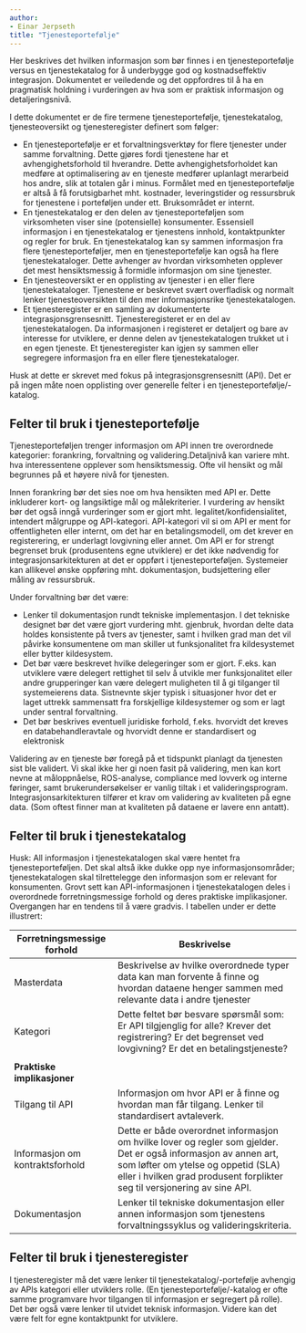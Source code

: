```yaml
---
author:
- Einar Jerpseth
title: "Tjenesteportefølje"
---
```


Her beskrives det hvilken informasjon som bør finnes i en tjenesteportefølje versus en tjenestekatalog for å underbygge god og kostnadseffektiv integrasjon. Dokumentet er veiledende og det oppfordres til å ha en pragmatisk holdning i vurderingen av hva som er praktisk informasjon og detaljeringsnivå.


I dette dokumentet er de fire termene tjenesteportefølje, tjenestekatalog, tjenesteoversikt og tjenesteregister definert som følger:


* En tjenesteportefølje er et forvaltningsverktøy for flere tjenester under samme forvaltning. Dette gjøres fordi tjenestene har et avhengighetsforhold til hverandre. Dette avhengighetsforholdet kan medføre at optimalisering av en tjeneste medfører uplanlagt merarbeid hos andre, slik at totalen går i minus. Formålet med en tjenesteportefølje er altså å få forutsigbarhet mht. kostnader, leveringstider og ressursbruk for tjenestene i porteføljen under ett. Bruksområdet er internt.
* En tjenestekatalog er den delen av tjenesteporteføljen som virksomheten viser sine (potensielle) konsumenter. Essensiell informasjon i en tjenestekatalog er tjenestens innhold, kontaktpunkter og regler for bruk. En tjenestekatalog kan sy sammen informasjon fra flere tjenesteporteføljer, men en tjenesteportefølje kan også ha flere tjenestekataloger. Dette avhenger av hvordan virksomheten opplever det mest hensiktsmessig å formidle informasjon om sine tjenester.
* En tjenesteoversikt er en opplisting av tjenester i en eller flere tjenestekataloger. Tjenestene er beskrevet svært overfladisk og normalt lenker tjenesteoversikten til den mer informasjonsrike tjenestekatalogen.
* Et tjenesteregister er en samling av dokumenterte integrasjonsgrensesnitt. Tjenesteregisteret er en del av tjenestekatalogen. Da informasjonen i registeret er detaljert og bare av interesse for utviklere, er denne delen av tjenestekatalogen trukket ut i en egen tjeneste. Et tjenesteregister kan igjen sy sammen eller segregere informasjon fra en eller flere tjenestekataloger.


Husk at dette er skrevet med fokus på integrasjonsgrensesnitt (API). Det er på ingen måte noen opplisting over generelle felter i en tjenesteportefølje/-katalog.


## Felter til bruk i tjenesteportefølje


Tjenesteporteføljen trenger informasjon om API innen tre overordnede kategorier: forankring, forvaltning og validering.Detaljnivå kan variere mht. hva interessentene opplever som hensiktsmessig. Ofte vil hensikt og mål begrunnes på et høyere nivå for tjenesten.


Innen forankring bør det sies noe om hva hensikten med API er. Dette inkluderer kort- og langsiktige mål og målekriterier. I vurdering av hensikt bør det også inngå vurderinger som er gjort mht. legalitet/konfidensialitet, intendert målgruppe og API-kategori. API-kategori vil si om API er ment for offentligheten eller internt, om det har en betalingsmodell, om det krever en registerering, er underlagt lovgivning eller annet. Om API er for strengt begrenset bruk (produsentens egne utviklere) er det ikke nødvendig for integrasjonsarkitekturen at det er oppført i tjenesteporteføljen. Systemeier kan allikevel ønske oppføring mht. dokumentasjon, budsjettering eller måling av ressursbruk.


Under forvaltning bør det være:


* Lenker til dokumentasjon rundt tekniske implementasjon. I det tekniske designet bør det være gjort vurdering mht. gjenbruk, hvordan delte data holdes konsistente på tvers av tjenester, samt i hvilken grad man det vil påvirke konsumentene om man skiller ut funksjonalitet fra kildesystemet eller bytter kildesystem.
* Det bør være beskrevet hvilke delegeringer som er gjort. F.eks. kan utviklere være delegert rettighet til selv å utvikle mer funksjonalitet eller andre grupperinger kan være delegert muligheten til å gi tilganger til systemeierens data. Sistnevnte skjer typisk i situasjoner hvor det er laget uttrekk sammensatt fra forskjellige kildesystemer og som er lagt under sentral forvaltning.
* Det bør beskrives eventuell juridiske forhold, f.eks. hvorvidt det kreves en databehandleravtale og hvorvidt denne er standardisert og elektronisk


Validering av en tjeneste bør foregå på et tidspunkt planlagt da tjenesten sist ble validert. Vi skal ikke her gi noen fasit på validering, men kan kort nevne at måloppnåelse, ROS-analyse, compliance med lovverk og interne føringer, samt brukerundersøkelser er vanlig tiltak i et valideringsprogram. Integrasjonsarkitekturen tilfører et krav om validering av kvaliteten på egne data. (Som oftest finner man at kvaliteten på dataene er lavere enn antatt).


## Felter til bruk i tjenestekatalog


Husk: All informasjon i tjenestekatalogen skal være hentet fra tjenesteporteføljen. Det skal altså ikke dukke opp nye informasjonsområder; tjenestekatalogen skal tilrettelegge den informasjon som er relevant for konsumenten. Grovt sett kan API-informasjonen i tjenestekatalogen deles i overordnede forretningsmessige forhold og deres praktiske implikasjoner. Overgangen har en tendens til å være gradvis. I tabellen under er dette illustrert:




| Forretningsmessige forhold | Beskrivelse |
| --- | --- |
| Masterdata | Beskrivelse av hvilke overordnede typer data kan man forvente å finne og hvordan dataene henger sammen med relevante data i andre tjenester |
| Kategori | Dette feltet bør besvare spørsmål som: Er API tilgjenglig for alle? Krever det registrering? Er det begrenset ved lovgivning? Er det en betalingstjeneste? |
|  |  |
| **Praktiske implikasjoner** |  |
| Tilgang til API | Informasjon om hvor API er å finne og hvordan man får tilgang. Lenker til standardisert avtaleverk. |
| Informasjon om kontraktsforhold | Dette er både overordnet informasjon om hvilke lover og regler som gjelder. Det er også informasjon av annen art, som løfter om ytelse og oppetid (SLA) eller i hvilken grad produsent forplikter seg til versjonering av sine API. |
| Dokumentasjon | Lenker til tekniske dokumentasjon eller annen informasjon som tjenestens forvaltningssyklus og valideringskriteria. |


## Felter til bruk i tjenesteregister


I tjenesteregister må det være lenker til tjenestekatalog/-portefølje avhengig av APIs kategori eller utviklers rolle. (En tjenesteportefølje/-katalog er ofte samme programvare hvor tilgangen til informasjon er segregert på rolle). Det bør også være lenker til utvidet teknisk informasjon. Videre kan det være felt for egne kontaktpunkt for utviklere.
